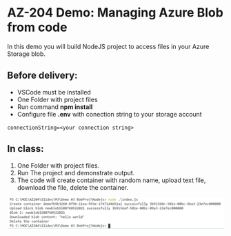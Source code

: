 # AZ-204 Demo: Managing Azure Blob from code

In this demo you will build NodeJS project to access files in your Azure Storage blob.

## Before delivery:

- VSCode must be installed
- One Folder with project files
- Run command **npm install**
- Configure file **.env** with conection string to your storage account

```[ini]
connectionString=<your connection string>
```

## In class:

1. One Folder with project files. 
1. Run The project and demonstrate output.
1. The code will create container with random name, upload text file, download the file, delete the container. 

![Result](Nodejs/screen.png)